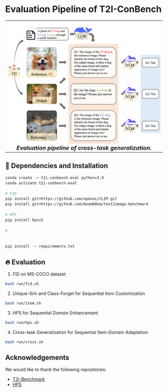 # Evaluation Pipeline of T2I-ConBench

<table align="center">
  <tr>
    <td align="center"> 
      <img src="assets/cross_eval.png" alt="Teaser" style="width: 1000px;"/> 
      <br>
      <em style="font-size: 18px;"><strong style="font-size: 18px;">Evaluation pipeline of cross-task generalization.</em>
    </td>
  </tr>
</table>

## 🔧 Dependencies and Installation
```bash
conda create -n t2i-conbench-eval python=3.9
conda activate t2i-conbench-eval

# FID 
pip install git+https://github.com/openai/CLIP.git
pip install git+https://github.com/boomb0om/text2image-benchmark

# HPS
pip install hpsv2

# 


pip install -r requirements.txt
```

## 🔥 Evaluation

1. FID on MS-COCO dataset

```bash
bash run/fid.sh
```

2. Unique-Sim and Class-Forget for Sequential Item Customization

```bash
bash run/item.sh
```

3. HPS for Sequential Domain Enhancement

```bash
bash run/hps.sh
```

4. Cross-task Generalization for Sequential Item-Domain Adaptation

```bash
bash run/cross.sh
```

## Acknowledgements
We would like to thank the following repositories:
- [T2I-Benchmark](https://github.com/boomb0om/text2image-benchmark)
- [HPS](https://github.com/lucidrains/hpsv2)

